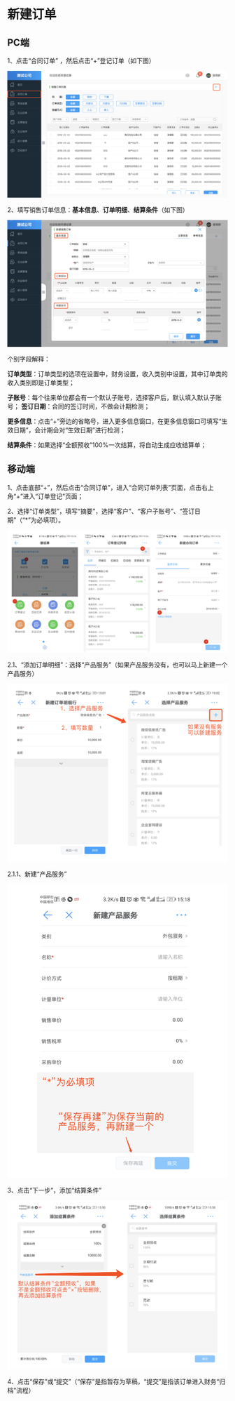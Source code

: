 # 新建订单

## PC端

1、点击“合同订单” ，然后点击“+”登记订单（如下图）

![](/img/WX20180503-190904@2x.png)

2、填写销售订单信息：**基本信息**、**订单明细**、**结算条件**（如下图）

![](/img/WX20180503-191339@2x.png)

个别字段解释：

**订单类型**：订单类型的选项在设置中，财务设置，收入类别中设置，其中订单类的收入类别即是订单类型；

**子账号**：每个往来单位都会有一个默认子账号，选择客户后，默认填入默认子账号；
**签订日期**：合同的签订时间，不做会计期检测；

**更多信息**：点击“+”旁边的省略号，进入更多信息窗口，在更多信息窗口可填写“生效日期”，会计期会对“生效日期”进行检测；

**结算条件**：如果选择“全额预收”100%一次结算，将自动生成应收结算单；


## 移动端

<p>1、点击底部“+”，然后点击“合同订单”，进入“合同订单列表”页面，点击右上角“+”进入“订单登记”页面；</p>
<p>2、选择“订单类型”，填写“摘要”，选择“客户”、“客户子账号”、“签订日期”（“*”为必填项）。</p>

![](/assets/xin_jian_ding_dan_3.png)

<p>2.1、“添加订单明细”：选择“产品服务”（如果产品服务没有，也可以马上新建一个产品服务）</p>

![](/assets/ding_dan_ming_xi.png)

2.1.1、新建“产品服务”

![](/assets/xin_jian_chan_pin.png)

3、点击“下一步”，添加“结算条件”

![](/assets/tian_jia_jie_suan_tiao_jian.png)

4、点击“保存”或“提交”（“保存”是指暂存为草稿，“提交”是指该订单进入财务“归档”流程）